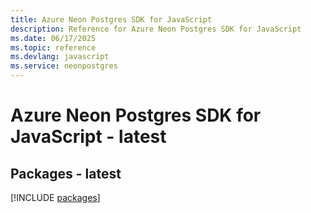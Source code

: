 ```yaml
---
title: Azure Neon Postgres SDK for JavaScript
description: Reference for Azure Neon Postgres SDK for JavaScript
ms.date: 06/17/2025
ms.topic: reference
ms.devlang: javascript
ms.service: neonpostgres
---
```

# Azure Neon Postgres SDK for JavaScript - latest
## Packages - latest
[!INCLUDE [packages](neon-postgres-index.md)]
